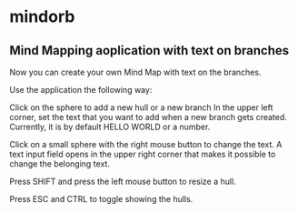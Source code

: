 # mindorb



## Mind Mapping aoplication with text on branches

Now you can create your own Mind Map with text on the branches.

Use the application the following way:

Click on the sphere to add a new hull or a new branch
In the upper left corner, set the text that you want to add when a new branch gets created. Currently, it is by default HELLO WORLD or a number.

Click on a small sphere with the right mouse button to change the text. A text input field opens in the upper right corner that makes it possible to change the belonging text.

Press SHIFT and press the left mouse button to resize a hull.

Press ESC and CTRL to toggle showing the hulls.
